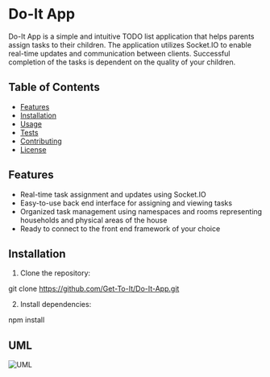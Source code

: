 # Do-It App

Do-It App is a simple and intuitive TODO list application that helps parents assign tasks to their children. The application utilizes Socket.IO to enable real-time updates and communication between clients.  Successful completion of the tasks is dependent on the quality of your children.


## Table of Contents

- [Features](#features)
- [Installation](#installation)
- [Usage](#usage)
- [Tests](#tests)
- [Contributing](#contributing)
- [License](#license)

## Features

- Real-time task assignment and updates using Socket.IO
- Easy-to-use back end interface for assigning and viewing tasks
- Organized task management using namespaces and rooms representing households and physical areas of the house
- Ready to connect to the front end framework of your choice

## Installation

1. Clone the repository:

git clone https://github.com/Get-To-It/Do-It-App.git

2. Install dependencies:

npm install

## UML

![UML](https://ryanbagan473965.invisionapp.com/freehand/-JsYWQMMfW?dsid_h=453d83f8474c0e742fb196b674417abb752a69bfc23845cbfa980c76b69ee9d2&uid_h=8763c6b09f43b58516c3116e2c7eef7892fc1b56a5800102d0af6ab36eb6446c)

